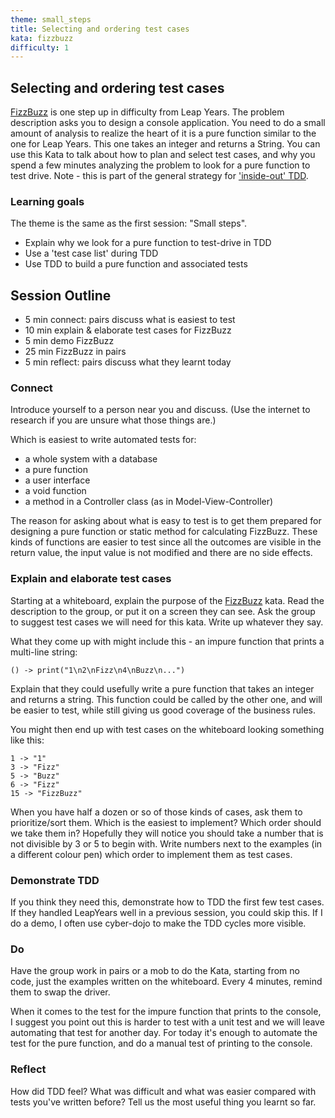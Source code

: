 ```yaml
---
theme: small_steps
title: Selecting and ordering test cases
kata: fizzbuzz
difficulty: 1
---
```


Selecting and ordering test cases 
----------------------------------

[FizzBuzz](/kata_descriptions/fizzbuzz.html) is one step up in difficulty from Leap Years. The problem description asks you to design a console application. You need to do a small amount of analysis to realize the heart of it is a pure function similar to the one for Leap Years. This one takes an integer and returns a String. You can use this Kata to talk about how to plan and select test cases, and why you spend a few minutes analyzing the problem to look for a pure function to test drive. Note - this is part of the general strategy for ['inside-out' TDD](https://8thlight.com/blog/georgina-mcfadyen/2016/06/27/inside-out-tdd-vs-outside-in.html). 

### Learning goals
The theme is the same as the first session: "Small steps". 

* Explain why we look for a pure function to test-drive in TDD
* Use a 'test case list' during TDD
* Use TDD to build a pure function and associated tests

## Session Outline

* 5 min connect: pairs discuss what is easiest to test  
* 10 min explain & elaborate test cases for FizzBuzz 
* 5 min demo FizzBuzz  
* 25 min FizzBuzz in pairs  
* 5 min reflect: pairs discuss what they learnt today

### Connect
Introduce yourself to a person near you and discuss. (Use the internet to research if you are unsure what those things are.)

Which is easiest to write automated tests for:

- a whole system with a database
- a pure function
- a user interface
- a void function
- a method in a Controller class (as in Model-View-Controller)

The reason for asking about what is easy to test is to get them prepared for designing a pure function or static method for calculating FizzBuzz. These kinds of functions are easier to test since all the outcomes are visible in the return value, the input value is not modified and there are no side effects.

### Explain and elaborate test cases
Starting at a whiteboard, explain the purpose of the [FizzBuzz](/kata_descriptions/fizzbuzz.html) kata. Read the description to the group, or put it on a screen they can see. Ask the group to suggest test cases we will need for this kata. Write up whatever they say. 

What they come up with might include this - an impure function that prints a multi-line string: 

	() -> print("1\n2\nFizz\n4\nBuzz\n...")


Explain that they could usefully write a pure function that takes an integer and returns a string. This function could be called by the other one, and will be easier to test, while still giving us good coverage of the business rules. 

You might then end up with test cases on the whiteboard looking something like this:

	1 -> "1"
	3 -> "Fizz"
	5 -> "Buzz"
	6 -> "Fizz"
	15 -> "FizzBuzz"


When you have half a dozen or so of those kinds of cases, ask them to prioritize/sort them. Which is the easiest to implement? Which order should we take them in? Hopefully they will notice you should take a number that is not divisible by 3 or 5 to begin with. Write numbers next to the examples (in a different colour pen) which order to implement them as test cases.

### Demonstrate TDD
If you think they need this, demonstrate how to TDD the first few test cases. If they handled LeapYears well in a previous session, you could skip this. If I do a demo, I often use cyber-dojo to make the TDD cycles more visible.

### Do
Have the group work in pairs or a mob to do the Kata, starting from no code, just the examples written on the whiteboard. Every 4 minutes, remind them to swap the driver.

When it comes to the test for the impure function that prints to the console, I suggest you point out this is harder to test with a unit test and we will leave automating that test for another day. For today it's enough to automate the test for the pure function, and do a manual test of printing to the console.

### Reflect
How did TDD feel? What was difficult and what was easier compared with tests you've written before? Tell us the most useful thing you learnt so far.

